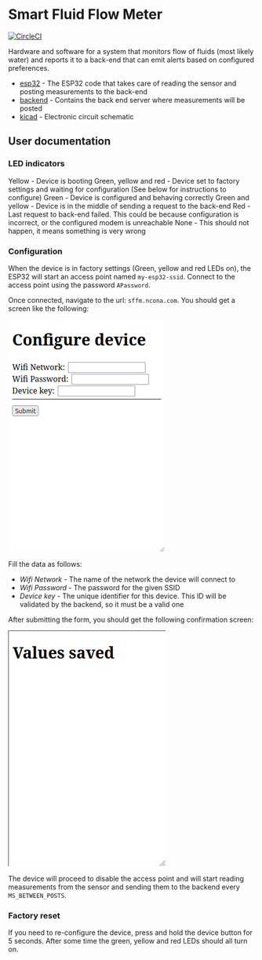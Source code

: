 # Smart Fluid Flow Meter

[![CircleCI](https://dl.circleci.com/status-badge/img/gh/soonick/smart-fluid-flow-meter/tree/master.svg?style=svg)](https://dl.circleci.com/status-badge/redirect/gh/soonick/smart-fluid-flow-meter/tree/master)

Hardware and software for a system that monitors flow of fluids (most likely water) and reports it to a back-end that can emit alerts based on configured preferences.

- [esp32](/esp32/) - The ESP32 code that takes care of reading the sensor and posting measurements to the back-end
- [backend](/backend/) - Contains the back end server where measurements will be posted
- [kicad](/kicad/) - Electronic circuit schematic

## User documentation

### LED indicators

Yellow - Device is booting
Green, yellow and red - Device set to factory settings and waiting for configuration (See below for instructions to configure)
Green - Device is configured and behaving correctly
Green and yellow - Device is in the middle of sending a request to the back-end
Red - Last request to back-end failed. This could be because configuration is incorrect, or the configured modem is unreachable
None - This should not happen, it means something is very wrong

### Configuration

When the device is in factory settings (Green, yellow and red LEDs on), the ESP32 will start an access point named `my-esp32-ssid`. Connect to the access point using the password `APassword`.

Once connected, navigate to the url: `sffm.ncona.com`. You should get a screen like the following:

![Configure device screen](/docs/assets/config-screen.png)
<config screen>

Fill the data as follows:
- *Wifi Network* - The name of the network the device will connect to
- *Wifi Password* - The password for the given SSID
- *Device key* - The unique identifier for this device. This ID will be validated by the backend, so it must be a valid one

After submitting the form, you should get the following confirmation screen:

![Configuration saved screen](/docs/assets/saved-screen.png)

The device will proceed to disable the access point and will start reading measurements from the sensor and sending them to the backend every  `MS_BETWEEN_POSTS`.

### Factory reset

If you need to re-configure the device, press and hold the device button for 5 seconds. After some time the green, yellow and red LEDs should all turn on.
